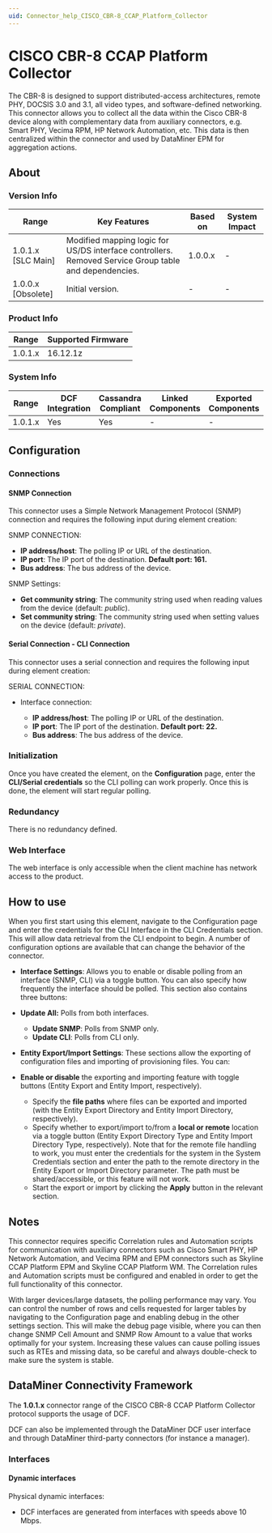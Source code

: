 ```yaml
---
uid: Connector_help_CISCO_CBR-8_CCAP_Platform_Collector
---
```


# CISCO CBR-8 CCAP Platform Collector

The CBR-8 is designed to support distributed-access architectures, remote PHY, DOCSIS 3.0 and 3.1, all video types, and software-defined networking. This connector allows you to collect all the data within the Cisco CBR-8 device along with complementary data from auxiliary connectors, e.g. Smart PHY, Vecima RPM, HP Network Automation, etc. This data is then centralized within the connector and used by DataMiner EPM for aggregation actions.

## About

### Version Info

| **Range**            | **Key Features**                                                                                      | **Based on** | **System Impact** |
|----------------------|-------------------------------------------------------------------------------------------------------|--------------|-------------------|
| 1.0.1.x \[SLC Main\] | Modified mapping logic for US/DS interface controllers. Removed Service Group table and dependencies. | 1.0.0.x      | \-                |
| 1.0.0.x \[Obsolete\] | Initial version.                                                                                      | \-           | \-                |

### Product Info

| **Range** | **Supported Firmware** |
|-----------|------------------------|
| 1.0.1.x   | 16.12.1z               |

### System Info

| **Range** | **DCF Integration** | **Cassandra Compliant** | **Linked Components** | **Exported Components** |
|-----------|---------------------|-------------------------|-----------------------|-------------------------|
| 1.0.1.x   | Yes                 | Yes                     | \-                    | \-                      |

## Configuration

### Connections

#### SNMP Connection

This connector uses a Simple Network Management Protocol (SNMP) connection and requires the following input during element creation:

SNMP CONNECTION:

- **IP address/host**: The polling IP or URL of the destination.
- **IP port**: The IP port of the destination. **Default port: 161.**
- **Bus address**: The bus address of the device.

SNMP Settings:

- **Get community string**: The community string used when reading values from the device (default: *public*).
- **Set community string**: The community string used when setting values on the device (default: *private*).

#### Serial Connection - CLI Connection

This connector uses a serial connection and requires the following input during element creation:

SERIAL CONNECTION:

- Interface connection:

  - **IP address/host**: The polling IP or URL of the destination.
  - **IP port**: The IP port of the destination. **Default port: 22.**
  - **Bus address**: The bus address of the device.

### Initialization

Once you have created the element, on the **Configuration** page, enter the **CLI/Serial credentials** so the CLI polling can work properly. Once this is done, the element will start regular polling.

### Redundancy

There is no redundancy defined.

### Web Interface

The web interface is only accessible when the client machine has network access to the product.

## How to use

When you first start using this element, navigate to the Configuration page and enter the credentials for the CLI Interface in the CLI Credentials section. This will allow data retrieval from the CLI endpoint to begin. A number of configuration options are available that can change the behavior of the connector.

- **Interface Settings**: Allows you to enable or disable polling from an interface (SNMP, CLI) via a toggle button. You can also specify how frequently the interface should be polled. This section also contains three buttons:

- **Update All:** Polls from both interfaces.
  - **Update SNMP**: Polls from SNMP only.
  - **Update CLI**: Polls from CLI only.

- **Entity Export/Import Settings**: These sections allow the exporting of configuration files and importing of provisioning files. You can:

- **Enable or disable** the exporting and importing feature with toggle buttons (Entity Export and Entity Import, respectively).
  - Specify the **file paths** where files can be exported and imported (with the Entity Export Directory and Entity Import Directory, respectively).
  - Specify whether to export/import to/from a **local or remote** location via a toggle button (Entity Export Directory Type and Entity Import Directory Type, respectively). Note that for the remote file handling to work, you must enter the credentials for the system in the System Credentials section and enter the path to the remote directory in the Entity Export or Import Directory parameter. The path must be shared/accessible, or this feature will not work.
  - Start the export or import by clicking the **Apply** button in the relevant section.

## Notes

This connector requires specific Correlation rules and Automation scripts for communication with auxiliary connectors such as Cisco Smart PHY, HP Network Automation, and Vecima RPM and EPM connectors such as Skyline CCAP Platform EPM and Skyline CCAP Platform WM. The Correlation rules and Automation scripts must be configured and enabled in order to get the full functionality of this connector.

With larger devices/large datasets, the polling performance may vary. You can control the number of rows and cells requested for larger tables by navigating to the Configuration page and enabling debug in the other settings section. This will make the debug page visible, where you can then change SNMP Cell Amount and SNMP Row Amount to a value that works optimally for your system. Increasing these values can cause polling issues such as RTEs and missing data, so be careful and always double-check to make sure the system is stable.

## DataMiner Connectivity Framework

The **1.0.1.x** connector range of the CISCO CBR-8 CCAP Platform Collector protocol supports the usage of DCF.

DCF can also be implemented through the DataMiner DCF user interface and through DataMiner third-party connectors (for instance a manager).

### Interfaces

#### Dynamic interfaces

Physical dynamic interfaces:

- DCF interfaces are generated from interfaces with speeds above 10 Mbps.
